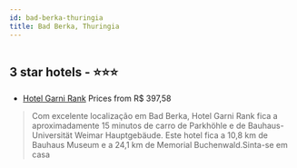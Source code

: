 ```yaml
---
id: bad-berka-thuringia
title: Bad Berka, Thuringia
---
```


<center><img src="https://i.travelapi.com/hotels/42000000/41700000/41699300/41699287/1378d92a_z.jpg" alt="" /></center>


##  3 star hotels - ⭐️⭐️⭐️

-    [Hotel Garni Rank](https://www.hurb.com/br/aud/https://www.hurb.com/br/hotels/bad-berka/hotel-garni-rank-HT-O3TR?cmp=18055) Prices from R$ 397,58
   > Com excelente localização em Bad Berka, Hotel Garni Rank fica a aproximadamente 15 minutos de carro de Parkhöhle e de Bauhaus-Universität Weimar Hauptgebäude.  Este hotel fica a 10,8 km de Bauhaus Museum e a 24,1 km de Memorial Buchenwald.Sinta-se em casa
